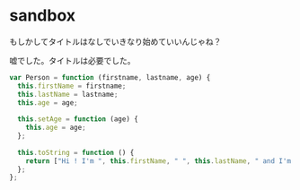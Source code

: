 sandbox
=======

もしかしてタイトルはなしでいきなり始めていいんじゃね？

嘘でした。タイトルは必要でした。


```js
var Person = function (firstname, lastname, age) {
  this.firstName = firstname;
  this.lastName = lastname;
  this.age = age;
  
  this.setAge = function (age) {
    this.age = age;
  };
  
  this.toString = function () {
    return ["Hi ! I'm ", this.firstName, " ", this.lastName, " and I'm ", this.age, " year old."].join("");
  };
};
```

